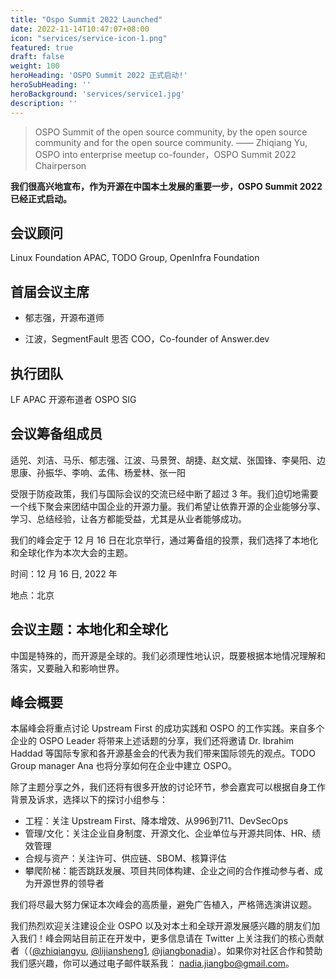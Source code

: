 ```yaml
---
title: "Ospo Summit 2022 Launched"
date: 2022-11-14T10:47:07+08:00
icon: "services/service-icon-1.png"
featured: true
draft: false
weight: 100
heroHeading: 'OSPO Summit 2022 正式启动!'
heroSubHeading: ''
heroBackground: 'services/service1.jpg'
description: ''
---
```


> OSPO Summit of the open source community, by the open source community and for the open source community.
> —— Zhiqiang Yu, OSPO into enterprise meetup co-founder，OSPO Summit 2022 Chairperson

**我们很高兴地宣布，作为开源在中国本土发展的重要一步，OSPO Summit 2022 已经正式启动。**


## 会议顾问

Linux Foundation APAC, TODO Group, OpenInfra Foundation


## 首届会议主席

* 郁志强，开源布道师

* 江波，SegmentFault 思否 COO，Co-founder of Answer.dev

## 执行团队

LF APAC 开源布道者 OSPO SIG



## 会议筹备组成员

适兕、刘洁、马乐、郁志强、江波、马景贺、胡捷、赵文斌、张国锋、李昊阳、边思康、孙振华、李响、孟伟、杨爱林、张一阳

受限于防疫政策，我们与国际会议的交流已经中断了超过 3 年。我们迫切地需要一个线下聚会来团结中国企业的开源力量。我们希望让依靠开源的企业能够分享、学习、总结经验，让各方都能受益，尤其是从业者能够成功。

我们的峰会定于 12 月 16 日在北京举行，通过筹备组的投票，我们选择了本地化和全球化作为本次大会的主题。


时间：12 月 16 日, 2022 年

地点：北京

## 会议主题：本地化和全球化


中国是特殊的，而开源是全球的。我们必须理性地认识，既要根据本地情况理解和落实，又要融入和影响世界。



## 峰会概要


本届峰会将重点讨论 Upstream First 的成功实践和 OSPO 的工作实践。来自多个企业的 OSPO Leader 将带来上述话题的分享，我们还将邀请 Dr. Ibrahim Haddad 等国际专家和各开源基金会的代表为我们带来国际领先的观点。TODO Group manager Ana 也将分享如何在企业中建立 OSPO。

除了主题分享之外，我们还将有很多开放的讨论环节，参会嘉宾可以根据自身工作背景及诉求，选择以下的探讨小组参与：

* 工程：关注 Upstream First、降本增效、从996到711、DevSecOps
* 管理/文化：关注企业自身制度、开源文化、企业单位与开源共同体、HR、绩效管理
* 合规与资产：关注许可、供应链、SBOM、核算评估
* 攀爬阶梯：能否跳跃发展、项目共同体构建、企业之间的合作推动参与者、成为开源世界的领导者

我们将尽最大努力保证本次峰会的高质量，避免广告植入，严格筛选演讲议题。

我们热烈欢迎关注建设企业 OSPO 以及对本土和全球开源发展感兴趣的朋友们加入我们！峰会网站目前正在开发中，更多信息请在 Twitter 上关注我们的核心贡献者（（[@zhiqiangyu](https://twitter.com/zhiqiangyu), [@lijiansheng1](https://twitter.com/lijiangsheng1), [@jiangbonadia](https://twitter.com/jiangbonadia)）。如果你对社区合作和赞助我们感兴趣，你可以通过电子邮件联系我： [nadia.jiangbo@gmail.com](mailto:nadia.jiangbo@gmail.com)。

